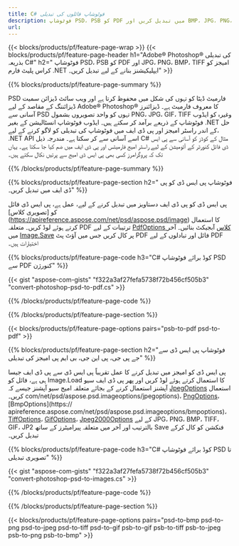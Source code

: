 ```yaml
---
title: C# فوٹوشاپ فائلوں کی تبدیلی
description: فوٹوشاپ PSD، PSB کو PDF میں تبدیل کریں اور BMP، JPG، PNG، TIFF سمیت تصاویر کو .NET لائبریری کے ذریعے C# کوڈ کی چند لائنوں کے ساتھ تبدیل کریں۔
url: 
---
```


{{< blocks/products/pf/feature-page-wrap >}}
{{< blocks/products/pf/feature-page-header h1="Adobe® Photoshop® کی تبدیلی بذریعہ C#" h2=" فوٹوشاپ PSD، PSB کو PDF اور JPG، PNG، BMP، TIFF امیجز کو کراس پلیٹ فارم .NET ایپلیکیشنز بنانے کے لیے تبدیل کریں۔" >}}

{{% blocks/products/pf/feature-page-summary %}}

PSD فارمیٹ ڈیٹا کو تہوں کی شکل میں محفوظ کرتا ہے اور ویب سائٹ ڈیزائن سمیت ڈیزائننگ کے مقاصد کے لیے Adobe® Photoshop® کا معروف فارمیٹ ہے۔ ڈیزائنرز آسانی سے PSD تہوں کو واحد تصویروں بشمول PNG، JPG، GIF، TIFF وغیرہ کو ایڈوب فوٹوشاپ کے ذریعے برآمد کر سکتے ہیں۔ ایڈوب فوٹوشاپ انسٹالیشن کے بغیر .NET حل کے اندر راسٹر امیجز اور پی ڈی ایف میں فوٹوشاپ کی تبدیلی کو لاگو کرنے کے لیے، .NET API اسے آسانی سے کر سکتا ہے۔ مندرجہ ذیل C# مثال کے کوڈز کو آسانی سے پی ایس ڈی فائل کنورٹر کے آٹومیشن کے لیے راسٹر امیج فارمیٹس اور پی ڈی ایف میں ضم کیا جا سکتا ہے۔ یہاں تک کہ پروگرامرز کسی بھی پی ایس ڈی امیج سے پرتیں نکال سکتے ہیں۔


{{% /blocks/products/pf/feature-page-summary  %}}

{{% blocks/products/pf/feature-page-section  h2=" فوٹوشاپ پی ایس ڈی کو پی ڈی ایف میں تبدیل کریں۔" %}}

پی ایس ڈی کو پی ڈی ایف دستاویز میں تبدیل کرنے کے لیے، عمل ہے، پی ایس ڈی فائل کو [تصویری کلاس] (https://apireference.aspose.com/net/psd/aspose.psd/image) کا استعمال کرتے ہوئے لوڈ کریں۔ متعلقہ PDF ترتیبات کے لیے [PdfOptions کلاس](https://apireference.aspose.com/net/psd/aspose.psd.imageoptions/pdfoptions) آبجیکٹ بنائیں۔ آخر میں [Image.Save](https://apireference.aspose.com/net/psd/aspose.psd.image/save/methods/3) پر کال کریں جس میں آؤٹ پٹ PDF فائل اور تبادلوں کے لیے PDF اختیارات ہیں۔

{{% blocks/products/pf/feature-page-code h3="C# کوڈ برائے فوٹوشاپ PSD سے PDF کنورژن" %}}

{{< gist "aspose-com-gists" "f322a3af27fefa5738f72b456cf505b3" "convert-photoshop-psd-to-pdf.cs" >}}

{{% /blocks/products/pf/feature-page-code  %}}

{{% /blocks/products/pf/feature-page-section %}}

{{< blocks/products/pf/feature-page-options pairs="psb-to-pdf psd-to-pdf" >}}

{{% blocks/products/pf/feature-page-section  h2="فوٹوشاپ پی ایس ڈی سے جے پی جی، پی این جی، بی ایم پی امیجز کی تبدیلی" %}}

پی ایس ڈی کو امیجز میں تبدیل کرنے کا عمل تقریباً پی ایس ڈی سے پی ڈی ایف جیسا ہی ہے، فائل کو Image.Load کا استعمال کرتے ہوئے لوڈ کریں اور پھر پی ڈی ایف سیو آپشنز استعمال کرنے کے بجائے متعلقہ امیج سیو آپشنز جیسے کہ [JpegOptions](https://apireference.aspose) استعمال کریں۔ com/net/psd/aspose.psd.imageoptions/jpegoptions)، [PngOptions](https://apireference.aspose.com/net/psd/aspose.psd.imageoptions/pngoptions)، [BmpOptions](https:// apireference.aspose.com/net/psd/aspose.psd.imageoptions/bmpoptions)، [TiffOptions](https://apireference.aspose.com/net/psd/aspose.psd.imageoptions/tiffoptions)، [GifOptions]( https://apireference.aspose.com/net/psd/aspose.psd.imageoptions/gifoptions)، [Jpeg2000Options](https://apireference.aspose.com/net/psd/aspose.psd.imageoptions/jpeg2000options) کے لیے JPG، PNG، BMP، TIFF، GIF، JP2 بالترتیب اور آخر میں متعلقہ پیرامیٹرز کے ساتھ Save فنکشن کو کال کرکے تبدیل کریں۔


{{% blocks/products/pf/feature-page-code h3="C# کوڈ برائے فوٹوشاپ PSD تا تصویری تبدیلی" %}}

{{< gist "aspose-com-gists" "f322a3af27fefa5738f72b456cf505b3" "convert-photoshop-psd-to-images.cs" >}}

{{% /blocks/products/pf/feature-page-code  %}}

{{% /blocks/products/pf/feature-page-section %}}

{{< blocks/products/pf/feature-page-options pairs="psd-to-bmp psd-to-png psd-to-jpeg psd-to-tiff psd-to-gif psb-to-gif psb-to-tiff psb-to-jpeg psb-to-png psb-to-bmp" >}}
